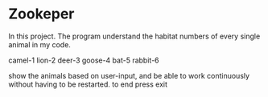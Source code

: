 # Zookeper

In this project. The program understand the habitat numbers of every single animal in my code.

camel-1
lion-2
deer-3
goose-4
bat-5
rabbit-6

show the animals based on user-input, and be able to work continuously without having to be restarted.
to end press exit
